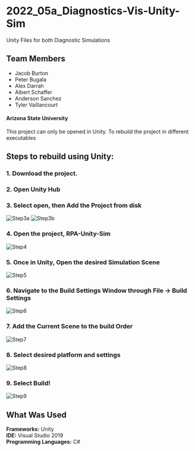 # 2022_05a_Diagnostics-Vis-Unity-Sim

Unity Files for both Diagnostic Simulations

## Team Members
* Jacob Burton
* Peter Bugala
* Alex Darrah
* Albert Schaffer
* Anderson Sanchez
* Tyler Vaillancourt

#### Arizona State University

This project can only be opened in Unity. To rebuild the project in different executables

## Steps to rebuild using Unity:
### 1. Download the project.
### 2. Open Unity Hub
### 3. Select open, then Add the Project from disk

![Step3a](readme_guides/step3a.png)
![Step3b](readme_guides/step3b.png)

### 4. Open the project, RPA-Unity-Sim

![Step4](readme_guides/step4.png)

### 5. Once in Unity, Open the desired Simulation Scene

![Step5](readme_guides/step5.png)

### 6. Navigate to the Build Settings Window through File -> Build Settings

![Step6](readme_guides/step6.png)

### 7. Add the Current Scene to the build Order

![Step7](readme_guides/step7.png)

### 8. Select desired platform and settings

![Step8](readme_guides/step8.png)

### 9. Select Build!

![Step9](readme_guides/step9.png)

## What Was Used
**Frameworks:** Unity <br />
**IDE:** Visual Studio 2019 <br />
**Programming Languages:** C# <br />
